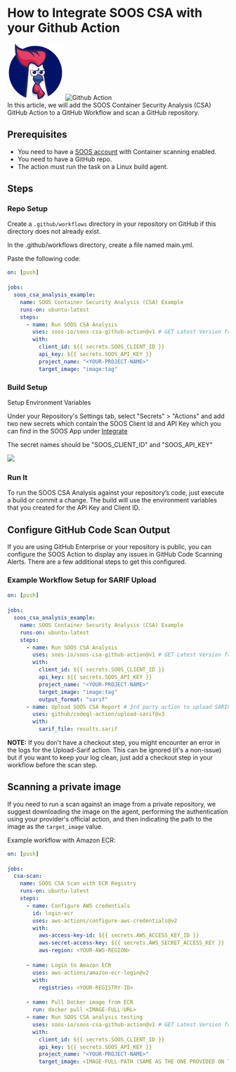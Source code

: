 # How to Integrate SOOS CSA with your Github Action
<div>
<img src="../assets/img/SOOS-Icon.png" alt="SOOS" width="128" height="128">
<img src="../assets/img/github-action.png" alt="Github Action" width="128" height="128">
</div>
In this article, we will add the SOOS Container Security Analysis (CSA) GitHub Action to a GitHub Workflow and scan a GitHub repository.

## Prerequisites
- You need to have a [SOOS account](https://app.soos.io/register) with Container scanning enabled.
- You need to have a GitHub repo.
- The action must run the task on a Linux build agent.

## Steps

### **Repo Setup**

Create a `.github/workflows` directory in your repository on GitHub if this directory does not already exist.

In the .github/workflows directory, create a file named main.yml.

Paste the following code:

``` yaml
on: [push]
 
jobs:
  soos_csa_analysis_example:
    name: SOOS Container Security Analysis (CSA) Example
    runs-on: ubuntu-latest
    steps:
      - name: Run SOOS CSA Analysis
        uses: soos-io/soos-csa-github-action@v1 # GET Latest Version from https://github.com/marketplace/actions/soos-csa
        with:
          client_id: ${{ secrets.SOOS_CLIENT_ID }}
          api_key: ${{ secrets.SOOS_API_KEY }}
          project_name: "<YOUR-PROJECT-NAME>"
          target_image: "image:tag"
```

### **Build Setup**

Setup Environment Variables

Under your Repository's Settings tab, select "Secrets" > "Actions" and add two new secrets which contain the SOOS Client Id and API Key which you can find in the SOOS App under [Integrate](https://app.soos.io/integrate/containers)

The secret names should be "SOOS_CLIENT_ID" and "SOOS_API_KEY"

<img src="../assets/img/github-action-envs.png">


### **Run It**

To run the SOOS CSA Analysis against your repository’s code, just execute a build or commit a change. The build will use the environment variables that you created for the API Key and Client ID.

## **Configure GitHub Code Scan Output**

If you are using GitHub Enterprise or your repository is public, you can configure the SOOS Action to display any issues in GitHub Code Scanning Alerts. There are a few additional steps to get this configured.

### **Example Workflow Setup for SARIF Upload**

``` yaml
on: [push]
 
jobs:
  soos_csa_analysis_example:
    name: SOOS Container Security Analysis (CSA) Example
    runs-on: ubuntu-latest
    steps:
      - name: Run SOOS CSA Analysis
        uses: soos-io/soos-csa-github-action@v1 # GET Latest Version from https://github.com/marketplace/actions/soos-csa
        with:
          client_id: ${{ secrets.SOOS_CLIENT_ID }}
          api_key: ${{ secrets.SOOS_API_KEY }}
          project_name: "<YOUR-PROJECT-NAME>"
          target_image: "image:tag"
          output_format: "sarif"
      - name: Upload SOOS CSA Report # 3rd party action to upload SARIF results to your GitHub repository
        uses: github/codeql-action/upload-sarif@v3
        with:
          sarif_file: results.sarif
```

**NOTE:** If you don't have a checkout step, you might encounter an error in the logs for the Upload-Sarif action. This can be ignored (it's a non-issue) but if you want to keep your log clean, just add a checkout step in your workflow before the scan step.

## Scanning a private image

If you need to run a scan against an image from a private repository, we suggest downloading the image on the agent, performing the authentication using your provider's official action, and then indicating the path to the image as the `target_image` value.

Example workflow with Amazon ECR:

``` yaml
on: [push]

jobs:
  csa-scan:
    name: SOOS CSA Scan with ECR Registry
    runs-on: ubuntu-latest
    steps:
      - name: Configure AWS credentials
        id: login-ecr
        uses: aws-actions/configure-aws-credentials@v2
        with:
          aws-access-key-id: ${{ secrets.AWS_ACCESS_KEY_ID }}
          aws-secret-access-key: ${{ secrets.AWS_SECRET_ACCESS_KEY }}
          aws-region: <YOUR-AWS-REGION>

      - name: Login to Amazon ECR
        uses: aws-actions/amazon-ecr-login@v2
        with:
          registries: <YOUR-REGISTRY-ID>

      - name: Pull Docker image from ECR
        run: docker pull <IMAGE-FULL-URL>
      - name: Run SOOS CSA analysis testing
        uses: soos-io/soos-csa-github-action@v1 # GET Latest Version from https://github.com/marketplace/actions/soos-csa
        with:
          client_id: ${{ secrets.SOOS_CLIENT_ID }}
          api_key: ${{ secrets.SOOS_API_KEY }}
          project_name: "<YOUR-PROJECT-NAME>"
          target_image: <IMAGE-FULL-PATH (SAME AS THE ONE PROVIDED ON THE DOCKER PULL COMMAND)>
```
